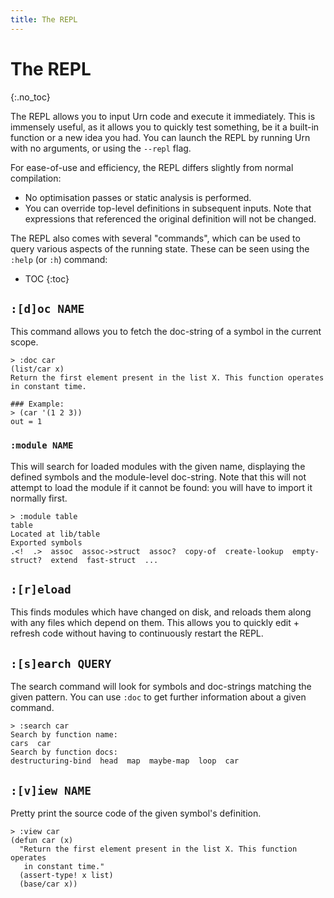 ```yaml
---
title: The REPL
---
```


# The REPL
{:.no_toc}

The REPL allows you to input Urn code and execute it immediately. This is immensely useful, as it allows you to quickly
test something, be it a built-in function or a new idea you had. You can launch the REPL by running Urn with no
arguments, or using the `--repl` flag.

For ease-of-use and efficiency, the REPL differs slightly from normal compilation:

 - No optimisation passes or static analysis is performed.
 - You can override top-level definitions in subsequent inputs. Note that expressions that referenced the original
   definition will not be changed.

The REPL also comes with several "commands", which can be used to query various aspects of the running state. These can
be seen using the `:help` (or `:h`) command:

* TOC
{:toc}

## `:[d]oc NAME`
This command allows you to fetch the doc-string of a symbol in the current scope.


```repl
> :doc car
(list/car x)
Return the first element present in the list X. This function operates
in constant time.

### Example:
> (car '(1 2 3))
out = 1
```

### `:module NAME`
This will search for loaded modules with the given name, displaying the defined symbols and the module-level
doc-string. Note that this will not attempt to load the module if it cannot be found: you will have to import it
normally first.

```repl
> :module table
table
Located at lib/table
Exported symbols
.<!  .>  assoc  assoc->struct  assoc?  copy-of  create-lookup  empty-struct?  extend  fast-struct  ...
```

## `:[r]eload`
This finds modules which have changed on disk, and reloads them along with any files which depend on them. This allows
you to quickly edit + refresh code without having to continuously restart the REPL.

## `:[s]earch QUERY`
The search command will look for symbols and doc-strings matching the given pattern. You can use `:doc` to get further
information about a given command.

```repl
> :search car
Search by function name:
cars  car
Search by function docs:
destructuring-bind  head  map  maybe-map  loop  car
```

## `:[v]iew NAME`
Pretty print the source code of the given symbol's definition.

```repl
> :view car
(defun car (x)
  "Return the first element present in the list X. This function operates
   in constant time."
  (assert-type! x list)
  (base/car x))
```
